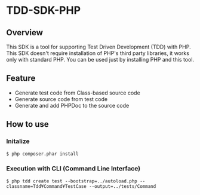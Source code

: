 # TDD-SDK-PHP
## Overview
This SDK is a tool for supporting Test Driven Development (TDD) with PHP.
This SDK doesn't require installation of PHP's third party libraries, it works only with standard PHP.
You can be used just by installing PHP and this tool.

## Feature
* Generate test code from Class-based source code
* Generate source code from test code
* Generate and add PHPDoc to the source code

## How to use
### Initalize
```
$ php composer.phar install
```

### Execution with CLI (Command Line Interface)

```
$ php tdd create test --bootstrap=../autoload.php --classname=Tdd¥Command¥TestCase --output=../tests/Command
```
